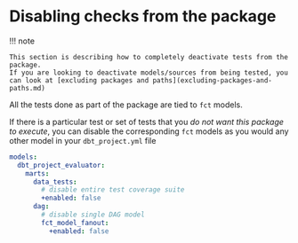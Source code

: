 # Disabling checks from the package

!!! note

    This section is describing how to completely deactivate tests from the package.
    If you are looking to deactivate models/sources from being tested, you can look at [excluding packages and paths](excluding-packages-and-paths.md)

All the tests done as part of the package are tied to `fct` models.

If there is a particular test or set of tests that you *do not want this package to execute*, you can
disable the corresponding `fct` models as you would any other model in your `dbt_project.yml` file

``` yaml title="dbt_project.yml"
models:
  dbt_project_evaluator:
    marts:
      data_tests:
        # disable entire test coverage suite
        +enabled: false
      dag:
        # disable single DAG model
        fct_model_fanout:
          +enabled: false
```
